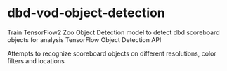 # dbd-vod-object-detection
Train TensorFlow2 Zoo Object Detection model to detect dbd scoreboard objects for analysis
TensorFlow Object Detection API

Attempts to recognize scoreboard objects on different resolutions, color filters and locations
